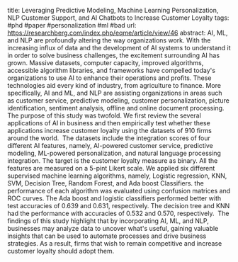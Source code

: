 title: Leveraging Predictive Modeling, Machine Learning Personalization, NLP Customer Support, and AI Chatbots to Increase Customer Loyalty
tags: #phd #paper #personalization #ml #bad
url: https://researchberg.com/index.php/eqme/article/view/46
abstract:
AI, ML, and NLP are profoundly altering the way organizations work. With the increasing influx of data and the development of AI systems to understand it in order to solve business challenges, the excitement surrounding AI has grown. Massive datasets, computer capacity, improved algorithms, accessible algorithm libraries, and frameworks have compelled today's organizations to use AI to enhance their operations and profits. These technologies aid every kind of industry, from agriculture to finance. More specifically, AI and ML, and NLP are assisting organizations in areas such as customer service, predictive modeling, customer personalization, picture identification, sentiment analysis, offline and online document processing. The purpose of this study was twofold. We first review the several applications of AI in business and then empirically test whether these applications increase customer loyalty using the datasets of 910 firms around the world.  The datasets include the integration scores of four different AI features, namely, AI-powered customer service, predictive modeling, ML-powered personalization, and natural language processing integration. The target is the customer loyalty measure as binary. All the features are measured on a 5-pint Likert scale. We applied six different supervised machine learning algorithms, namely, Logistic regression, KNN, SVM, Decision Tree, Random Forest, and Ada boost Classifiers. the performance of each algorithm was evaluated using confusion matrices and ROC curves. The Ada boost and logistic classifiers performed better with test accuracies of 0.639 and 0.631, respectively. The decision tree and KNN had the performance with accuracies of 0.532 and 0.570, respectively.  The findings of this study highlight that by incorporating AI, ML, and NLP, businesses may analyze data to uncover what's useful, gaining valuable insights that can be used to automate processes and drive business strategies. As a result, firms that wish to remain competitive and increase customer loyalty should adopt them.